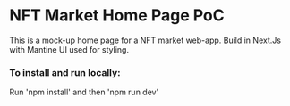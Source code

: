 # NFT Market Home Page PoC

This is a mock-up home page for a NFT market web-app. Build in Next.Js with Mantine UI used for styling.
### To install and run locally: 
Run 'npm install' and then 'npm run dev' 
